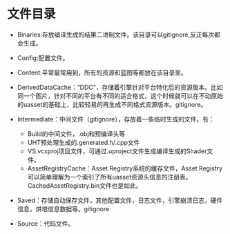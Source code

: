 # 文件目录

- Binaries:存放编译生成的结果二进制文件。该目录可以gitignore,反正每次都会生成。

- Config:配置文件。
- Content:平常最常用到，所有的资源和蓝图等都放在该目录里。
- DerivedDataCache：“DDC”，存储着引擎针对平台特化后的资源版本。比如同一个图片，针对不同的平台有不同的适合格式，这个时候就可以在不动原始的uasset的基础上，比较轻易的再生成不同格式资源版本。gitignore。
- Intermediate：中间文件（gitignore），存放着一些临时生成的文件。有：
  - Build的中间文件，.obj和预编译头等
  - UHT预处理生成的.generated.h/.cpp文件
  - VS.vcxproj项目文件，可通过.uproject文件生成编译生成的Shader文件。
  - AssetRegistryCache：Asset Registry系统的缓存文件，Asset Registry可以简单理解为一个索引了所有uasset资源头信息的注册表。CachedAssetRegistry.bin文件也是如此。
- Saved：存储自动保存文件，其他配置文件，日志文件，引擎崩溃日志，硬件信息，烘培信息数据等。gitignore
- Source：代码文件。